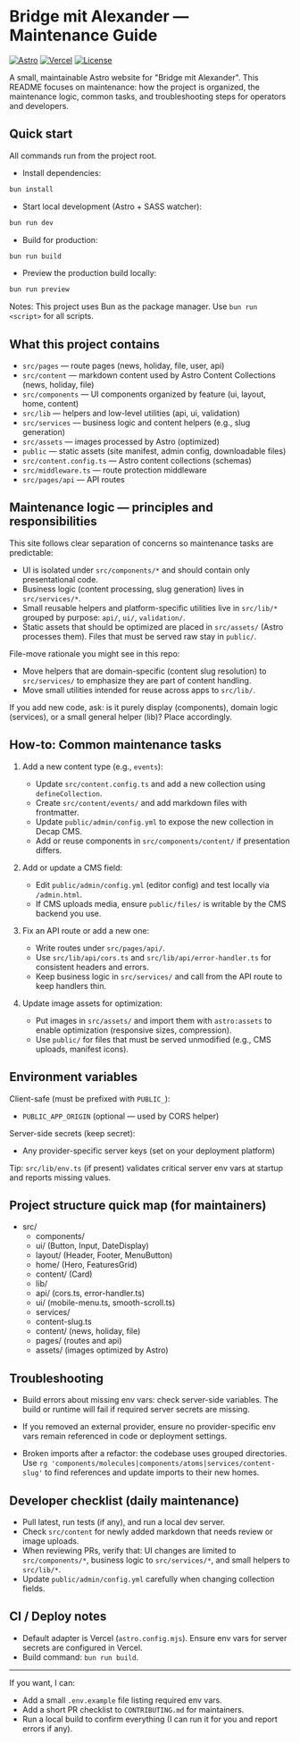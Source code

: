 # Bridge mit Alexander — Maintenance Guide

[![Astro](https://img.shields.io/badge/Astro-v5-blue?logo=astro)](https://astro.build)
[![Vercel](https://img.shields.io/badge/Adapter-Vercel-black?logo=vercel)](https://vercel.com)
[![License](https://img.shields.io/badge/License-MIT-lightgrey)](LICENSE)

A small, maintainable Astro website for "Bridge mit Alexander". This README focuses on maintenance: how the project is organized, the maintenance logic, common tasks, and troubleshooting steps for operators and developers.

## Quick start

All commands run from the project root.

- Install dependencies:

```bash
bun install
```

- Start local development (Astro + SASS watcher):

```bash
bun run dev
```

- Build for production:

```bash
bun run build
```

- Preview the production build locally:

```bash
bun run preview
```

Notes: This project uses Bun as the package manager. Use `bun run <script>` for all scripts.

## What this project contains

- `src/pages` — route pages (news, holiday, file, user, api)
- `src/content` — markdown content used by Astro Content Collections (news, holiday, file)
- `src/components` — UI components organized by feature (ui, layout, home, content)
- `src/lib` — helpers and low-level utilities (api, ui, validation)
- `src/services` — business logic and content helpers (e.g., slug generation)
- `src/assets` — images processed by Astro (optimized)
- `public` — static assets (site manifest, admin config, downloadable files)
- `src/content.config.ts` — Astro content collections (schemas)
- `src/middleware.ts` — route protection middleware
- `src/pages/api` — API routes

## Maintenance logic — principles and responsibilities

This site follows clear separation of concerns so maintenance tasks are predictable:

- UI is isolated under `src/components/*` and should contain only presentational code.
- Business logic (content processing, slug generation) lives in `src/services/*`.
- Small reusable helpers and platform-specific utilities live in `src/lib/*` grouped by purpose: `api/`, `ui/`, `validation/`.
- Static assets that should be optimized are placed in `src/assets/` (Astro processes them). Files that must be served raw stay in `public/`.

File-move rationale you might see in this repo:

- Move helpers that are domain-specific (content slug resolution) to `src/services/` to emphasize they are part of content handling.
- Move small utilities intended for reuse across apps to `src/lib/`.

If you add new code, ask: is it purely display (components), domain logic (services), or a small general helper (lib)? Place accordingly.

## How-to: Common maintenance tasks

1. Add a new content type (e.g., `events`):
   - Update `src/content.config.ts` and add a new collection using `defineCollection`.
   - Create `src/content/events/` and add markdown files with frontmatter.
   - Update `public/admin/config.yml` to expose the new collection in Decap CMS.
   - Add or reuse components in `src/components/content/` if presentation differs.

2. Add or update a CMS field:
   - Edit `public/admin/config.yml` (editor config) and test locally via `/admin.html`.
   - If CMS uploads media, ensure `public/files/` is writable by the CMS backend you use.

3. Fix an API route or add a new one:
   - Write routes under `src/pages/api/`.
   - Use `src/lib/api/cors.ts` and `src/lib/api/error-handler.ts` for consistent headers and errors.
   - Keep business logic in `src/services/` and call from the API route to keep handlers thin.

4. Update image assets for optimization:
   - Put images in `src/assets/` and import them with `astro:assets` to enable optimization (responsive sizes, compression).
   - Use `public/` for files that must be served unmodified (e.g., CMS uploads, manifest icons).

## Environment variables

Client-safe (must be prefixed with `PUBLIC_`):

- `PUBLIC_APP_ORIGIN` (optional — used by CORS helper)

Server-side secrets (keep secret):

- Any provider-specific server keys (set on your deployment platform)

Tip: `src/lib/env.ts` (if present) validates critical server env vars at startup and reports missing values.

## Project structure quick map (for maintainers)

- src/
  - components/
  - ui/ (Button, Input, DateDisplay)
  - layout/ (Header, Footer, MenuButton)
  - home/ (Hero, FeaturesGrid)
  - content/ (Card)
  - lib/
  - api/ (cors.ts, error-handler.ts)
  - ui/ (mobile-menu.ts, smooth-scroll.ts)
  - services/
  - content-slug.ts
  - content/ (news, holiday, file)
  - pages/ (routes and api)
  - assets/ (images optimized by Astro)

## Troubleshooting

- Build errors about missing env vars: check server-side variables. The build or runtime will fail if required server secrets are missing.

- If you removed an external provider, ensure no provider-specific env vars remain referenced in code or deployment settings.

- Broken imports after a refactor: the codebase uses grouped directories. Use `rg 'components/molecules|components/atoms|services/content-slug'` to find references and update imports to their new homes.

## Developer checklist (daily maintenance)

- Pull latest, run tests (if any), and run a local dev server.
- Check `src/content` for newly added markdown that needs review or image uploads.
- When reviewing PRs, verify that: UI changes are limited to `src/components/*`, business logic to `src/services/*`, and small helpers to `src/lib/*`.
- Update `public/admin/config.yml` carefully when changing collection fields.

## CI / Deploy notes

- Default adapter is Vercel (`astro.config.mjs`). Ensure env vars for server secrets are configured in Vercel.
- Build command: `bun run build`.

---

If you want, I can:

- Add a small `.env.example` file listing required env vars.
- Add a short PR checklist to `CONTRIBUTING.md` for maintainers.
- Run a local build to confirm everything (I can run it for you and report errors if any).
